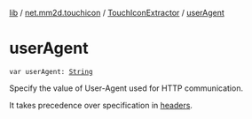 [lib](../../index.md) / [net.mm2d.touchicon](../index.md) / [TouchIconExtractor](index.md) / [userAgent](./user-agent.md)

# userAgent

`var userAgent: `[`String`](https://kotlinlang.org/api/latest/jvm/stdlib/kotlin/-string/index.html)

Specify the value of User-Agent used for HTTP communication.

It takes precedence over specification in [headers](headers.md).

